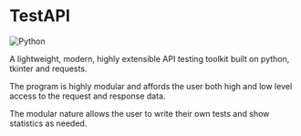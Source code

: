 # TestAPI

![Python](https://img.shields.io/badge/Python-3776AB?style=for-the-badge&logo=python&logoColor=white)

A lightweight, modern, highly extensible API testing toolkit built on python, tkinter and requests.

The program is highly modular and affords the user both high and low level access to the request and response data.

The modular nature allows the user to write their own tests and show statistics as needed.
